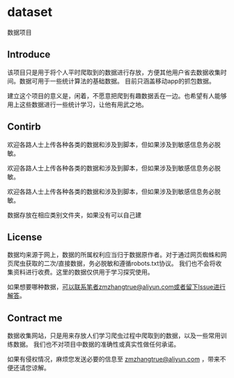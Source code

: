 # dataset
数据项目

## Introduce

该项目只是用于将个人平时爬取到的数据进行存放，方便其他用户省去数据收集时间。数据可用于一些统计算法的基础数据。
目前只涵盖移动app的抓包数据。

建立这个项目的意义是，闲着，不愿意把爬到有趣数据丢在一边。也希望有人能够用上这些数据进行一些统计学习，让他有用武之地。


## Contirb

欢迎各路人士上传各种各类的数据和涉及到脚本，但如果涉及到敏感信息务必脱敏。

欢迎各路人士上传各种各类的数据和涉及到脚本，但如果涉及到敏感信息务必脱敏。

欢迎各路人士上传各种各类的数据和涉及到脚本，但如果涉及到敏感信息务必脱敏。

数据存放在相应类别文件夹，如果没有可以自己建

## License

数据均来源于网上，数据的所属权利应当归于数据原作者。对于通过网页蜘蛛和网页爬虫获取的二次/直接数据，务必脱敏和遵循robots.txt协议。
我们也不会将收集资料进行收费。这里的数据仅供用于学习探究使用。

如果想要哪种数据，可以联系笔者zmzhangtrue@aliyun.com或者留下Issue进行解答。


## Contract me

数据收集网站，只是用来存放人们学习爬虫过程中爬取到的数据，以及一些常用训练数据。 我们也不对项目中数据的准确性或真实性做任何承诺。

如果有侵权情况，麻烦您发送必要的信息至 zmzhangtrue@aliyun.com ，带来不便还请您谅解。

